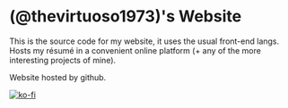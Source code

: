 # (@thevirtuoso1973)'s Website
This is the source code for my website, it uses the usual front-end langs. Hosts my résumé in a convenient online platform (+ any of the more interesting projects of mine).

Website hosted by github.

[![ko-fi](https://www.ko-fi.com/img/githubbutton_sm.svg)](https://ko-fi.com/T6T2105I3)
